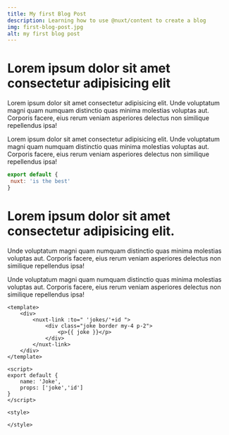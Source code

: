 ```yaml
---
title: My first Blog Post
description: Learning how to use @nuxt/content to create a blog
img: first-blog-post.jpg
alt: my first blog post
---
```


# Lorem ipsum dolor sit amet consectetur adipisicing elit

Lorem ipsum dolor sit amet consectetur adipisicing elit. Unde voluptatum magni quam numquam distinctio quas minima molestias voluptas aut. Corporis facere, eius rerum veniam asperiores delectus non similique repellendus ipsa!

Lorem ipsum dolor sit amet consectetur adipisicing elit. Unde voluptatum magni quam numquam distinctio quas minima molestias voluptas aut. Corporis facere, eius rerum veniam asperiores delectus non similique repellendus ipsa!

```js
export default {
 nuxt: 'is the best'
}
```

# Lorem ipsum dolor sit amet consectetur adipisicing elit. 
Unde voluptatum magni quam numquam distinctio quas minima molestias voluptas aut. Corporis facere, eius rerum veniam asperiores delectus non similique repellendus ipsa!


Unde voluptatum magni quam numquam distinctio quas minima molestias voluptas aut. Corporis facere, eius rerum veniam asperiores delectus non similique repellendus ipsa!

```vue
<template>
    <div>
        <nuxt-link :to=" 'jokes/'+id ">
            <div class="joke border my-4 p-2">
                <p>{{ joke }}</p>
            </div>
        </nuxt-link>
    </div>
</template>

<script>
export default {
    name: 'Joke',
    props: ['joke','id']
}
</script>

<style>

</style>

```